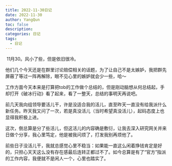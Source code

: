 ```yaml
---
title: 2022-11-30日记
date: 2022-11-30
author: YangQun
toc: false
description:
categories: 日记
tags:
  - 日记
---
```


​        11月30。风小了些，但是依旧很冷。

​        他们几个今天还是在群里讨论赔偿相关的话题，为了让自己不是太嫉妒，我把群先屏蔽了等过一阵再解除，眼不见心里的嫉妒就会少一些，哈～

​        工作方面今天本来是打算把tob的工作做个总结的，但是刚动脑想从何总结起，手却打开《破冰行动》看了起来，看了一整天，总结的事明天再说吧。

​        前几天我向组领导要活儿干，许是没适合我的活儿，直至昨天一直没有给我派什么新任务。昨天我又问了一次，若是真没活儿（当时希望真没活儿），起码态度上也显得我积极上进。

​        这次，倒总算是分了些活儿，但这活儿的内容确是敷衍，让我去深入研究网关并来日做个分享，我心里笃定，他是被我问烦了，打发我别再烦他了。

​        前些日子没活儿干，我就总感觉心里不稳当：如果能一直这么闲着挣钱肯定是好的，只担心天天这么没有存在感最后连转正都过不了。如今总算是有了“官方”指派的工作内容，我便就不是闲人一个，心里也踏实了。

